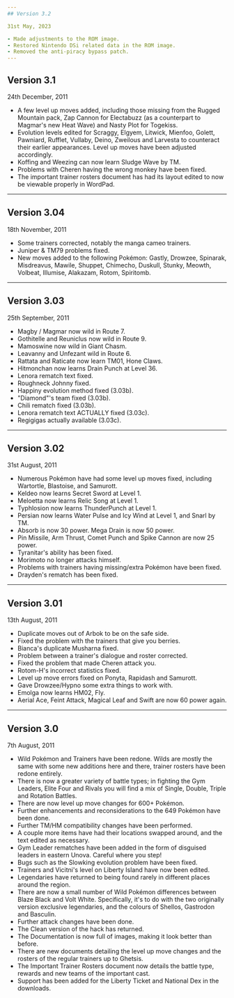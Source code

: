 ```yaml
---
## Version 3.2

31st May, 2023

- Made adjustments to the ROM image.
- Restored Nintendo DSi related data in the ROM image.
- Removed the anti-piracy bypass patch.
---
```


## Version 3.1

24th December, 2011

- A few level up moves added, including those missing from the Rugged Mountain pack, Zap Cannon for Electabuzz (as a counterpart to Magmar's new Heat Wave) and Nasty Plot for Togekiss.
- Evolution levels edited for Scraggy, Elgyem, Litwick, Mienfoo, Golett, Pawniard, Rufflet, Vullaby, Deino, Zweilous and Larvesta to counteract their earlier appearances. Level up moves have been adjusted accordingly.
- Koffing and Weezing can now learn Sludge Wave by TM.
- Problems with Cheren having the wrong monkey have been fixed.
- The important trainer rosters document has had its layout edited to now be viewable properly in WordPad.

---

## Version 3.04

18th November, 2011

- Some trainers corrected, notably the manga cameo trainers.
- Juniper & TM79 problems fixed.
- New moves added to the following Pokémon: Gastly, Drowzee, Spinarak, Misdreavus, Mawile, Shuppet, Chimecho, Duskull, Stunky, Meowth, Volbeat, Illumise, Alakazam, Rotom, Spiritomb.

---

## Version 3.03

25th September, 2011

- Magby / Magmar now wild in Route 7.
- Gothitelle and Reuniclus now wild in Route 9.
- Mamoswine now wild in Giant Chasm.
- Leavanny and Unfezant wild in Route 6.
- Rattata and Raticate now learn TM01, Hone Claws.
- Hitmonchan now learns Drain Punch at Level 36.
- Lenora rematch text fixed.
- Roughneck Johnny fixed.
- Happiny evolution method fixed (3.03b).
- "Diamond"'s team fixed (3.03b).
- Chili rematch fixed (3.03b).
- Lenora rematch text ACTUALLY fixed (3.03c).
- Regigigas actually available (3.03c).

---

## Version 3.02

31st August, 2011

- Numerous Pokémon have had some level up moves fixed, including Wartortle, Blastoise, and Samurott.
- Keldeo now learns Secret Sword at Level 1.
- Meloetta now learns Relic Song at Level 1.
- Typhlosion now learns ThunderPunch at Level 1.
- Persian now learns Water Pulse and Icy Wind at Level 1, and Snarl by TM.
- Absorb is now 30 power. Mega Drain is now 50 power.
- Pin Missile, Arm Thrust, Comet Punch and Spike Cannon are now 25 power.
- Tyranitar's ability has been fixed.
- Morimoto no longer attacks himself.
- Problems with trainers having missing/extra Pokémon have been fixed.
- Drayden's rematch has been fixed.

---

## Version 3.01

13th August, 2011

- Duplicate moves out of Arbok to be on the safe side.
- Fixed the problem with the trainers that give you berries.
- Bianca's duplicate Musharna fixed.
- Problem between a trainer's dialogue and roster corrected.
- Fixed the problem that made Cheren attack you.
- Rotom-H's incorrect statistics fixed.
- Level up move errors fixed on Ponyta, Rapidash and Samurott.
- Gave Drowzee/Hypno some extra things to work with.
- Emolga now learns HM02, Fly.
- Aerial Ace, Feint Attack, Magical Leaf and Swift are now 60 power again.

---

## Version 3.0

7th August, 2011

- Wild Pokémon and Trainers have been redone. Wilds are mostly the same with some new additions here and there, trainer rosters have been redone entirely.
- There is now a greater variety of battle types; in fighting the Gym Leaders, Elite Four and Rivals you will find a mix of Single, Double, Triple and Rotation Battles.
- There are now level up move changes for 600+ Pokémon.
- Further enhancements and reconsiderations to the 649 Pokémon have been done.
- Further TM/HM compatibility changes have been performed.
- A couple more items have had their locations swapped around, and the text edited as necessary.
- Gym Leader rematches have been added in the form of disguised leaders in eastern Unova. Careful where you step!
- Bugs such as the Slowking evolution problem have been fixed.
- Trainers and Vicitni's level on Liberty Island have now been edited.
- Legendaries have returned to being found rarely in different places around the region.
- There are now a small number of Wild Pokémon differences between Blaze Black and Volt White. Specifically, it's to do with the two originally version exclusive legendaries, and the colours of Shellos, Gastrodon and Basculin.
- Further attack changes have been done.
- The Clean version of the hack has returned.
- The Documentation is now full of images, making it look better than before.
- There are new documents detailing the level up move changes and the rosters of the regular trainers up to Ghetsis.
- The Important Trainer Rosters document now details the battle type, rewards and new teams of the important cast.
- Support has been added for the Liberty Ticket and National Dex in the downloads.
